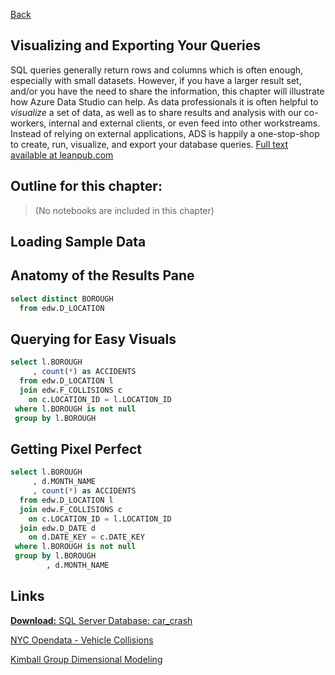 [Back](../readme.md)

## Visualizing and Exporting Your Queries
SQL queries generally return rows and columns which is often enough, especially with small datasets. However, if you have a larger result set, and/or you have the need to share the information, this chapter will illustrate how Azure Data Studio can help. As data professionals it is often helpful to *visualize* a set of data, as well as to share results and analysis with our co-workers, internal and external clients, or even feed into other workstreams. Instead of relying on external applications, ADS is happily a one-stop-shop to create, run, visualize, and export your database queries. [Full text available at leanpub.com](https://leanpub.com/hands-on-ads)

## **Outline for this chapter:**
> (No notebooks are included in this chapter)


## Loading Sample Data

## Anatomy of the Results Pane

```sql
select distinct BOROUGH  
  from edw.D_LOCATION
```

## Querying for Easy Visuals

```sql
select l.BOROUGH
     , count(*) as ACCIDENTS
  from edw.D_LOCATION l
  join edw.F_COLLISIONS c
    on c.LOCATION_ID = l.LOCATION_ID
 where l.BOROUGH is not null
 group by l.BOROUGH
 ```

## Getting Pixel Perfect

```sql
select l.BOROUGH
     , d.MONTH_NAME
     , count(*) as ACCIDENTS
  from edw.D_LOCATION l
  join edw.F_COLLISIONS c
    on c.LOCATION_ID = l.LOCATION_ID
  join edw.D_DATE d 
    on d.DATE_KEY = c.DATE_KEY
 where l.BOROUGH is not null
 group by l.BOROUGH
        , d.MONTH_NAME
 ```

## Links

[**Download:** SQL Server Database: car_crash](https://github.com/Jim-BITracks/Hands-on-Azure-Data-Studio/raw/master/database/car_crash.zip)

[NYC Opendata - Vehicle Collisions](https://data.cityofnewyork.us/Public-Safety/Motor-Vehicle-Collisions-Crashes/h9gi-nx95/data)

[Kimball Group Dimensional Modeling](https://www.kimballgroup.com/data-warehouse-business-intelligence-resources/kimball-techniques/dimensional-modeling-techniques)